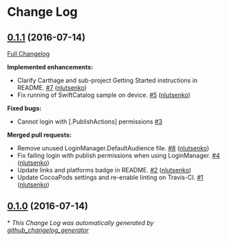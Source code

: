 # Change Log

## [0.1.1](https://github.com/facebook/facebook-sdk-swift/tree/0.1.1) (2016-07-14)
[Full Changelog](https://github.com/facebook/facebook-sdk-swift/compare/0.1.0...0.1.1)

**Implemented enhancements:**

- Clarify Carthage and sub-project Getting Started instructions in README. [\#7](https://github.com/facebook/facebook-sdk-swift/pull/7) ([nlutsenko](https://github.com/nlutsenko))
- Fix running of SwiftCatalog sample on device. [\#5](https://github.com/facebook/facebook-sdk-swift/pull/5) ([nlutsenko](https://github.com/nlutsenko))

**Fixed bugs:**

- Cannot login with \[.PublishActions\] permissions [\#3](https://github.com/facebook/facebook-sdk-swift/issues/3)

**Merged pull requests:**

- Remove unused LoginManager.DefaultAudience file. [\#8](https://github.com/facebook/facebook-sdk-swift/pull/8) ([nlutsenko](https://github.com/nlutsenko))
- Fix failing login with publish permissions when using LoginManager. [\#4](https://github.com/facebook/facebook-sdk-swift/pull/4) ([nlutsenko](https://github.com/nlutsenko))
- Update links and platforms badge in README. [\#2](https://github.com/facebook/facebook-sdk-swift/pull/2) ([nlutsenko](https://github.com/nlutsenko))
- Update CocoaPods settings and re-enable linting on Travis-CI. [\#1](https://github.com/facebook/facebook-sdk-swift/pull/1) ([nlutsenko](https://github.com/nlutsenko))

## [0.1.0](https://github.com/facebook/facebook-sdk-swift/tree/0.1.0) (2016-07-14)


\* *This Change Log was automatically generated by [github_changelog_generator](https://github.com/skywinder/Github-Changelog-Generator)*
